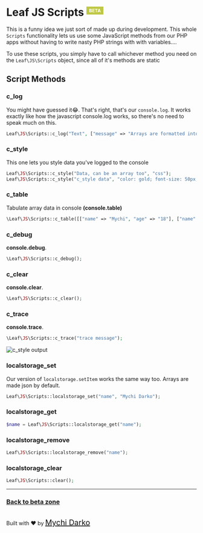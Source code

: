 # Leaf JS Scripts <sup><span style="background: rgb(191, 200, 70); color: white; padding: 3px 7px; font-size: 12px;">BETA</span></sup>

This is a funny idea we just sort of made up during development. This whole `Scripts` functionality lets us use some JavaScript methods from our PHP apps without having to write nasty PHP strings with with variables....

To use these scripts, you simply have to call whichever method you need on the `Leaf\JS\Scripts` object, since all of it's methods are static

## Script Methods

### c_log

You might have guessed it😂. That's right, that's our `console.log`. It works exactly like how the javascript console.log works, so there's no need to speak much on this.

```php
Leaf\JS\Scripts::c_log("Text", ["message" => "Arrays are formatted into JSON"]);
```

### c_style

This one lets you style data you've logged to the console

```php
Leaf\JS\Scripts::c_style("Data, can be an array too", "css");
Leaf\JS\Scripts::c_style("c_style data", "color: gold; font-size: 50px;");
```

### c_table

Tabulate array data in console **(console.table)**

```php
\Leaf\JS\Scripts::c_table([["name" => "Mychi", "age" => "18"], ["name" => "seth", "age" => "18"]]);
```

### c_debug

**console.debug**.

```php
\Leaf\JS\Scripts::c_debug();
```

### c_clear

**console.clear**.

```php
\Leaf\JS\Scripts::c_clear();
```

### c_trace

**console.trace**.

```php
\Leaf\JS\Scripts::c_trace("trace message");
```

![c_style output](../../img/leaf_console_output.png)

### localstorage_set

Our version of `localstorage.setItem` works the same way too. Arrays are made json by default.

```php
Leaf\JS\Scripts::localstorage_set("name", "Mychi Darko");
```

### localstorage_get

```php
$name = Leaf\JS\Scripts::localstorage_get("name");
```

### localstorage_remove

```php
Leaf\JS\Scripts::localstorage_remove("name");
```

### localstorage_clear

```php
Leaf\JS\Scripts::clear();
```

<hr>

### [Back to beta zone](leaf/v/2.4-beta/beta-zone/)

<br>
Built with ❤ by <a href="https://mychi.netlify.com" style="font-size: 20px; color: #111;" target="_blank">Mychi Darko</a>
